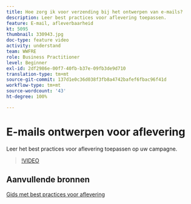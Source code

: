 ```yaml
---
title: Hoe zorg ik voor verzending bij het ontwerpen van e-mails?
description: Leer best practices voor aflevering toepassen.
feature: E-mail, afleverbaarheid
kt: 5095
thumbnail: 330943.jpg
doc-type: feature video
activity: understand
team: WWFRE
role: Business Practitioner
level: Beginner
exl-id: 2df2986e-00f7-40fb-b37e-09fb3de9d710
translation-type: tm+mt
source-git-commit: 137d1e0c36d038f3fb8a4742bafef6fbac96f41d
workflow-type: tm+mt
source-wordcount: '43'
ht-degree: 100%

---
```


# E-mails ontwerpen voor aflevering

Leer het best practices voor aflevering toepassen op uw campagne.

>[!VIDEO](https://video.tv.adobe.com/v/330943?quality=12)

## Aanvullende bronnen

[Gids met best practices voor aflevering](https://experienceleague.adobe.com/docs/deliverability-learn/deliverability-best-practice-guide/introduction.html?lang=nl)
